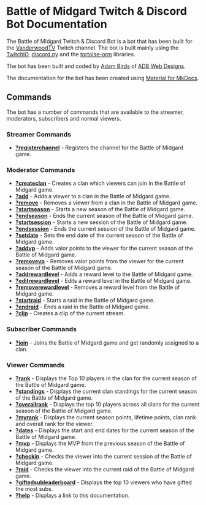 # Battle of Midgard Twitch & Discord Bot Documentation

The Battle of Midgard Twitch & Discord Bot is a bot that has been built for the [VanderwoodTV](https://www.twitch.tv/vanderwoodtv) Twitch channel.
The bot is built mainly using the [TwitchIO](https://github.com/TwitchIO/TwitchIO), [discord.py](https://github.com/Rapptz/discord.py) and the [tortoise-orm](https://github.com/tortoise/tortoise-orm) libraries.

The bot has been built and coded by [Adam Birds](https://github.com/adambirds/) of [ADB Web Designs](https://adbwebdesigns.co.uk/).

The documentation for the bot has been created using [Material for MkDocs](https://squidfunk.github.io/mkdocs-material/).

## Commands

The bot has a number of commands that are available to the streamer, moderators, subscribers and normal viewers.

### Streamer Commands
* **[?registerchannel](docs/commands/streamer-commands/registerchannel.md)** - Registers the channel for the Battle of Midgard game.

### Moderator Commands

* **[?createclan](docs/commands/moderator-commands/createclan.md)** - Creates a clan which viewers can join in the Battle of Midgard game.
* **[?add](docs/commands/moderator-commands/add.md)** - Adds a viewer to a clan in the Battle of Midgard game.
* **[?remove](docs/commands/moderator-commands/remove.md)** - Removes a viewer from a clan in the Battle of Midgard game.
* **[?startseason](docs/commands/moderator-commands/startseason.md)** - Starts a new season of the Battle of Midgard game.
* **[?endseason](docs/commands/moderator-commands/endseason.md)** - Ends the current season of the Battle of Midgard game.
* **[?startsession](docs/commands/moderator-commands/startsession.md)** - Starts a new session of the Battle of Midgard game.
* **[?endsession](docs/commands/moderator-commands/endsession.md)** - Ends the current session of the Battle of Midgard game.
* **[?setdate](docs/commands/moderator-commands/setdate.md)** - Sets the end date of the current season of the Battle of Midgard game.
* **[?addvp](docs/commands/moderator-commands/addvp.md)** - Adds valor points to the viewer for the current season of the Battle of Midgard game.
* **[?removevp](docs/commands/moderator-commands/removevp.md)** - Removes valor points from the viewer for the current season of the Battle of Midgard game.
* **[?addrewardlevel](docs/commands/moderator-commands/addrewardlevel.md)** - Adds a reward level to the Battle of Midgard game.
* **[?editrewardlevel](docs/commands/moderator-commands/editrewardlevel.md)** - Edits a reward level in the Battle of Midgard game.
* **[?removerewardlevel](docs/commands/moderator-commands/removerewardlevel.md)** - Removes a reward level from the Battle of Midgard game.
* **[?startraid](docs/commands/moderator-commands/startraid.md)** - Starts a raid in the Battle of Midgard game.
* **[?endraid](docs/commands/moderator-commands/endraid.md)** - Ends a raid in the Battle of Midgard game.
* **[?clip](docs/commands/moderator-commands/clip.md)** - Creates a clip of the current stream.

### Subscriber Commands

* **[?join](docs/commands/subscriber-commands/join.md)** - Joins the Battle of Midgard game and get randomly assigned to a clan.

### Viewer Commands

* **[?rank](docs/commands/viewer-commands/rank.md)** - Displays the Top 10 players in the clan for the current season of the Battle of Midgard game.
* **[?standings](docs/commands/viewer-commands/standings.md)** - Displays the current clan standings for the current season of the Battle of Midgard game.
* **[?overallrank](docs/commands/viewer-commands/overallrank.md)** - Displays the top 10 players across all clans for the current season of the Battle of Midgard game.
* **[?myrank](docs/commands/viewer-commands/myrank.md)** - Displays the current season points, lifetime points, clan rank and overall rank for the viewer.
* **[?dates](docs/commands/viewer-commands/dates.md)** - Displays the start and end dates for the current season of the Battle of Midgard game.
* **[?mvp](docs/commands/viewer-commands/mvp.md)** - Displays the MVP from the previous season of the Battle of Midgard game.
* **[?checkin](docs/commands/viewer-commands/checkin.md)** - Checks the viewer into the current session of the Battle of Midgard game.
* **[?raid](docs/commands/viewer-commands/raid.md)** - Checks the viewer into the current raid of the Battle of Midgard game.
* **[?giftedsubleaderboard](commands/viewer-commands/giftedsubleaderboard.md)** - Displays the top 10 viewers who have gifted the most subs.
* **[?help](docs/commands/viewer-commands/help.md)** - Displays a link to this documentation.